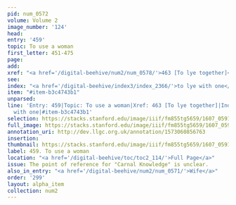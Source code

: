 ```yaml
---
pid: num_0572
volume: Volume 2
image_number: '124'
head:
entry: '459'
topic: To use a woman
first_letter: 451-475
page:
add:
xref: "<a href='/digital-beehive/num2/num_0578/'>463 [To lye together]</a>"
see:
index: "<a href='/digital-beehive/index3/index_2366/'>to lye with one</a>"
item: "#item-b3c4743b1"
unparsed:
line: 'Entry: 459|Topic: To use a woman|Xref: 463 [To lye together]|Index: to lye
  with one|#item-b3c4743b1'
selection: https://stacks.stanford.edu/image/iiif/fm855tg5659/1607_0591/916,2068,2805,253/full/0/default.jpg
full_image: https://stacks.stanford.edu/image/iiif/fm855tg5659/1607_0591/full/full/0/default.jpg
annotation_uri: http://dev.llgc.org.uk/annotation/1573060856763
insertion:
thumbnail: https://stacks.stanford.edu/image/iiif/fm855tg5659/1607_0591/916,2068,600,180/250,/0/default.jpg
label: 459. To use a woman
location: "<a href='/digital-beehive/toc/toc2_114/'>Full Page</a>"
issue: The point of reference for "Carnal Knowledge" is unclear.
also_in_entry: "<a href='/digital-beehive/num2/num_0571/'>Wife</a>"
order: '299'
layout: alpha_item
collection: num2
---
```

